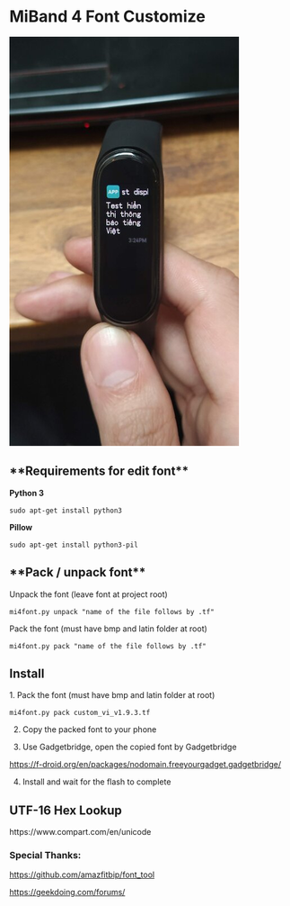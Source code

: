 <h1>MiBand 4 Font Customize</h1>

![Screenshot Test](https://github.com/vanduc2514/mb4-font-custom/blob/master/rsz_img_20210404_152428.jpg)

<h2>**Requirements for edit font**</h2>

**Python 3**
    
    sudo apt-get install python3    
    
**Pillow**

    sudo apt-get install python3-pil

<h2>**Pack / unpack font**</h2>

Unpack the font (leave font at project root)

    mi4font.py unpack "name of the file follows by .tf"

Pack the font (must have bmp and latin folder at root)

    mi4font.py pack "name of the file follows by .tf"
    
<h2>Install</h2>
1. Pack the font (must have bmp and latin folder at root)
    
    mi4font.py pack custom_vi_v1.9.3.tf

2. Copy the packed font to your phone

3. Use Gadgetbridge, open the copied font by Gadgetbridge

https://f-droid.org/en/packages/nodomain.freeyourgadget.gadgetbridge/

4. Install and wait for the flash to complete

<h2>UTF-16 Hex Lookup</h2>
https://www.compart.com/en/unicode

<h3>Special Thanks:</h3>

https://github.com/amazfitbip/font_tool

https://geekdoing.com/forums/
